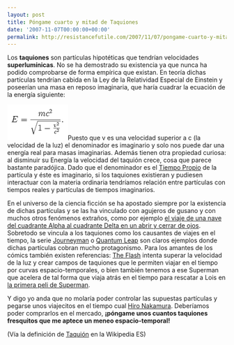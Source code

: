 ```yaml
---
layout: post
title: Póngame cuarto y mitad de Taquiones
date: '2007-11-07T00:00:00+00:00'
permalink: http://resistancefutile.com/2007/11/07/pongame-cuarto-y-mitad-de-taquiones/
---
```

Los <strong>taquiones</strong> son partículas hipotéticas que tendrían velocidades <strong>superlumínicas</strong>. No se ha demostrado su existencia ya que nunca ha podido comprobarse de forma empírica que existan. En teoría dichas partículas tendrían cabida en la Ley de la Relatividad Especial de Einstein y poseerían una masa en reposo imaginaria, que haría cuadrar la ecuación de la energía siguiente:

<img class="centro" src='/assets/zz2d72cde2.jpg' alt='E= mc^2 /sqrt(1-(v^2/c^2))' />Puesto que v es una velocidad superior a c (la velocidad de la luz) el denominador es imaginario y solo nos puede dar una energía real para masas imaginarias. Además tienen otra propiedad curiosa: al disminuir su Energía la velocidad del taquión crece, cosa que parece bastante paradójica. Dado que el denominador es el <a href="http://es.wikipedia.org/wiki/Tiempo_propio">Tiempo Propio</a> de la partícula y éste es imaginario, si los taquiones existieran y pudiesen interactuar con la materia ordinaria tendríamos relación entre partículas con tiempos reales y partículas de tiempos imaginarios.

En el universo de la ciencia ficción se ha apostado siempre por la existencia de dichas partículas y se las ha vinculado con agujeros de gusano y con muchos otros fenómenos extraños, como por ejemplo <a href="http://es.wikipedia.org/wiki/Star_Trek:_Voyager">el viaje de una nave del cuadrante Alpha al cuadrante Delta en un abrir y cerrar de ojos</a>. Sobretodo se vincula a los taquiones como los causantes de viajes en el tiempo, la serie <a href="http://www.nbc.com/Journeyman/">Journeyman</a> o <a href="http://www.imdb.com/title/tt0096684/">Quantum Leap</a> son claros ejemplos donde dichas partículas cobran mucho protagonismo. Para los amantes de los cómics también existen referencias: <a href="http://es.wikipedia.org/wiki/Flash_(c%C3%B3mic)">The Flash</a> intenta superar la velocidad de la luz y crear campos de taquiones que le permiten viajar en el tiempo por curvas espacio-temporales, o bien también tenemos a ese Superman que acelera de tal forma que viaja atrás en el tiempo para rescatar a Lois en <a href="http://es.wikipedia.org/wiki/Superman:_La_Pel%C3%ADcula">la primera peli de Superman</a>.

Y digo yo anda que no molaría poder controlar las supuestas partículas y pegarse unos viajecitos en el tiempo cual <a href="http://es.wikipedia.org/wiki/Hiro_Nakamura">Hiro Nakamura</a>. Deberíamos poder comprarlos en el mercado, <strong>¡póngame unos cuantos taquiones fresquitos que me aptece un meneo espacio-temporal!</strong> 

(Vía la definición de <a href="http://es.wikipedia.org/wiki/Taqui%C3%B3n">Taquión</a> en la Wikipedia ES)
